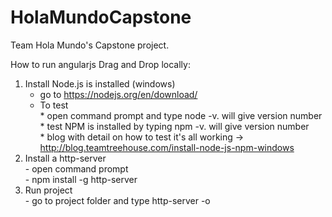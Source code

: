 # HolaMundoCapstone
Team Hola Mundo's Capstone project.

How to run angularjs Drag and Drop locally:

1. Install Node.js is installed (windows)
      - go to https://nodejs.org/en/download/
      - To test
            <br>* open command prompt and type node -v. will give version number
            <br>* test NPM is installed by typing npm -v. will give version number
            <br>* blog with detail on how to test it's all working -> http://blog.teamtreehouse.com/install-node-js-npm-windows
2. Install a http-server
       <br> - open command prompt
       <br> - npm install -g http-server
3. Run project  
        - go to project folder and type http-server -o 
